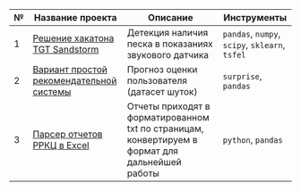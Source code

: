 | № | Название проекта  | Описание | Инструменты |
|--|--|--|--|
|1| [Решение хакатона TGT Sandstorm](https://github.com/laffrent/small_projects/blob/main/TGT_Digital_Challenge_%D0%A1%D0%B5%D0%B7%D0%BE%D0%BD_SANDSTORM.ipynb) | Детекция наличия песка в показаниях звукового датчика  | `pandas`, `numpy`, `scipy`, `sklearn`, `tsfel`|
|2| [Вариант простой рекомендательной системы](https://github.com/laffrent/small_projects/blob/main/Simple_rec_sys.ipynb) | Прогноз оценки пользователя (датасет шуток) | `surprise`, `pandas` |
|3| [Парсер отчетов РРКЦ в Excel](https://github.com/laffrent/small_projects/blob/main/parser.py) | Отчеты приходят в форматированном txt по страницам, конвертируем в формат для дальнейшей работы   | `python`, `pandas` |
